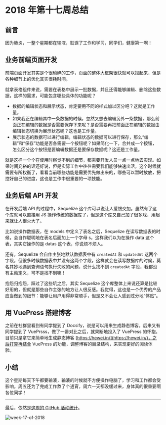 # 2018 年第十七周总结

## 前言

因为肺炎，一整个星期都在输液，耽误了工作和学习，同学们，健康第一啊！

## 业务前端页面开发

前端页面开发其实是个很琐碎的工作，页面的整体大框架很快就可以搭起来，但是各种细节上的优化其实很耗时间。

就拿表格组件来说，需要在表格中展示一批数据，并且还得能够编辑、删除这些数据，这样的需求，可能包含哪些具体的功能呢？

- 数据的编辑状态和展示状态，肯定要用不同的样式加以区分吧？这就是工作量。
- 如果我正在编辑其中一条数据的时候，忽然又想去编辑另外一条数据，那么前面正在编辑的数据是否需要保存下来呢？是否需要再把前面正在编辑的数据由编辑状态切换为展示状态呢？这也是工作量。
- 展示状态的数据可以进行编辑，编辑状态的数据可以进行保存，那么“编辑”和“保存”功能是否各需要一个按钮呢？如果简化一下，合并成一个按钮，怎么区分这个按钮是要编辑数据还是要保存数据呢？这还是工作量。

就是这样一个个在使用时察觉不到的细节，都需要开发人员一点一点地去实现。如果时间充裕的话还好说，但是实际工作中往往需要我们能够快速出活，这个时候就需要有所权衡了，看看当前哪些功能是需要优先做出来的，哪些可以暂时放放，把控好自己的进度，这也是工作中很重要的一项技能。

## 业务后端 API 开发

在开发后端 API 的过程中，Sequelize 这个库可以说让人爱恨交加。虽然有了这个库就可以直接用 JS 操作传统的数据库了，但是这个库又自己加了很多戏，用起来就让人很火大了。

比如说操作数据表，在 models 中定义了表名之后，Sequelize 在读写数据表的时候，会自作聪明地在表名后面加上一个字母 s，这样我们以为在操作 data 这个表，其实它操作的是 datas 这个表，你说烦不烦人。

还有，Sequelize 会自作主张地默认数据表中有 `createdAt` 和 `updatedAt` 这两个字段，但很多时候数据表中并没有这两个字段，这样就会在读写数据库的时候，莫名其妙地遇到查询语句执行失败的问题，说什么找不到 `createdAt` 字段，我都没有主动定义，可不是找不到嘛！

抱怨归抱怨，踩过了这些坑之后，其实 Sequelize 这个库整体上来说还算是比较好用的，但就是那些自作主张的地方让人很反感。我觉得，这也是一个优秀的产品应当做到的细节：能够让用户用得非常顺手，但是又不会让人感到过分地“体贴”。

## 用 VuePress 搭建博客

之前在社群里看到有同学提到了 Docsify，说是可以用来生成静态博客。后来又有同学提到了 VuePrsss，做了一番对比之后，就果断地投入了 VuePress 的怀抱。目前只是拿它来简单地生成静态博客 [https://hewei.in/](https://hewei.in/)，之后打算再结合 VuePress 的功能，调整博客的目录结构，来实现更好的阅读体验。

## 小结

这个星期每天下午都要输液，输液的时候就不方便操作电脑了，学习和工作都会受影响。周五还为了完成工作熬了个通宵，周六一天都没缓过来，身体真的很重要啊各位同学！

---

最后，依然是[这周的 GitHub 活动统计](https://github.com/Dream4ever?tab=overview&from=2018-04-23&to=2018-04-29)。

![week-17-of-2018](http://owve9bvtw.bkt.clouddn.com/FhjwED5vL3tIelo82AJbWiIqs9nr)
